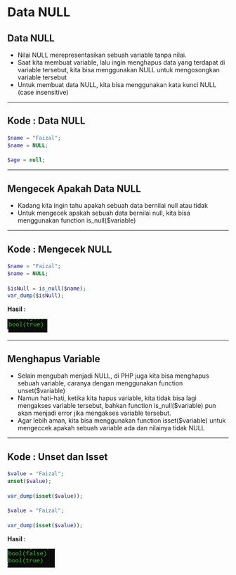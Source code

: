# Data NULL

## Data NULL

- Nilai NULL merepresentasikan sebuah variable tanpa nilai.
- Saat kita membuat variable, lalu ingin menghapus data yang terdapat di variable tersebut, kita bisa menggunakan NULL untuk mengosongkan variable tersebut
- Untuk membuat data NULL, kita bisa menggunakan kata kunci NULL (case insensitive)

---

## Kode : Data NULL

```php
$name = "Faizal";
$name = NULL;

$age = null;
```

---

## Mengecek Apakah Data NULL

- Kadang kita ingin tahu apakah sebuah data bernilai null atau tidak
- Untuk mengecek apakah sebuah data bernilai null, kita bisa menggunakan function is_null($variable)

---

## Kode : Mengecek NULL

```php
$name = "Faizal";
$name = NULL;

$isNull = is_null($name);
var_dump($isNull);
```

**Hasil :**

![1](../assets/img/9/1.webp)

---

## Menghapus Variable

- Selain mengubah menjadi NULL, di PHP juga kita bisa menghapus sebuah variable, caranya dengan menggunakan function unset($variable)
- Namun hati-hati, ketika kita hapus variable, kita tidak bisa lagi mengakses variable tersebut, bahkan function is_null($variable) pun akan menjadi error jika mengakses variable tersebut.
- Agar lebih aman, kita bisa menggunakan function isset($variable) untuk mengeccek apakah sebuah variable ada dan nilainya tidak NULL

---

## Kode : Unset dan Isset

```php
$value = "Faizal";
unset($value);

var_dump(isset($value));

$value = "Faizal";

var_dump(isset($value));
```

**Hasil :**

![2](../assets/img/9/2.webp)